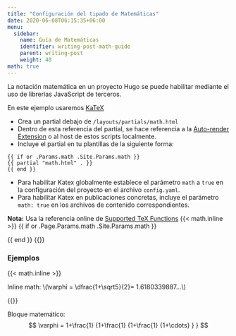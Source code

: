 ```yaml
---
title: "Configuración del tipado de Matemáticas"
date: 2020-06-08T06:15:35+06:00
menu:
  sidebar:
    name: Guía de Matemáticas
    identifier: writing-post-math-guide
    parent: writing-post
    weight: 40
math: true
---
```


La notación matemática en un proyecto Hugo se puede habilitar mediante el uso de librerías JavaScript de terceros.
<!--more-->

En este ejemplo usaremos [KaTeX](https://katex.org/)

- Crea un partial debajo de `/layouts/partials/math.html`
- Dentro de esta referencia del partial, se hace referencia a la [Auto-render Extension](https://katex.org/docs/autorender.html) o al host de estos scripts localmente.
- Incluye el partial en tu plantillas de la siguiente forma:

```
{{ if or .Params.math .Site.Params.math }}
{{ partial "math.html" . }}
{{ end }}
```  
- Para habilitar Katex globalmente establece el parámetro `math` a `true` en la configuración del proyecto en el archivo `config.yaml`.
- Para habilitar Katex en publicaciones concretas, incluye el parámetro `math: true` en los archivos de contenido correspondientes.

**Nota:** Usa la referencia online de [Supported TeX Functions](https://katex.org/docs/supported.html)
{{< math.inline >}}
{{ if or .Page.Params.math .Site.Params.math }}
<!-- KaTeX -->
<link rel="stylesheet" href="https://cdn.jsdelivr.net/npm/katex@0.11.1/dist/katex.min.css" integrity="sha384-zB1R0rpPzHqg7Kpt0Aljp8JPLqbXI3bhnPWROx27a9N0Ll6ZP/+DiW/UqRcLbRjq" crossorigin="anonymous">
<script defer src="https://cdn.jsdelivr.net/npm/katex@0.11.1/dist/katex.min.js" integrity="sha384-y23I5Q6l+B6vatafAwxRu/0oK/79VlbSz7Q9aiSZUvyWYIYsd+qj+o24G5ZU2zJz" crossorigin="anonymous"></script>
<script defer src="https://cdn.jsdelivr.net/npm/katex@0.11.1/dist/contrib/auto-render.min.js" integrity="sha384-kWPLUVMOks5AQFrykwIup5lo0m3iMkkHrD0uJ4H5cjeGihAutqP0yW0J6dpFiVkI" crossorigin="anonymous" onload="renderMathInElement(document.body);"></script>
{{ end }}
{{</ math.inline >}}

### Ejemplos
{{< math.inline >}}
<p>
Inline math: \(\varphi = \dfrac{1+\sqrt5}{2}= 1.6180339887…\)
</p>
{{</ math.inline >}}

Bloque matemático:
$$
 \varphi = 1+\frac{1} {1+\frac{1} {1+\frac{1} {1+\cdots} } } 
$$
